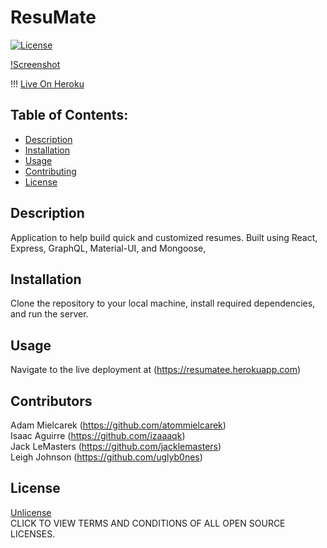 # ResuMate

[![License](https://img.shields.io/badge/License-Unlicense%20-blue.svg)](https://opensource.org/licenses/Unlicense)

[!Screenshot]()

!!! [Live On Heroku](https://resumatee.herokuapp.com)

## Table of Contents:

* [Description](#description)
* [Installation](#installation)
* [Usage](#usage)
* [Contributing](#contributors)
* [License](#license)

## Description

Application to help build quick and customized resumes. Built using React, Express, GraphQL, Material-UI, and Mongoose, 

## Installation
Clone the repository to your local machine, install required dependencies, and run the server. 

## Usage
Navigate to the live deployment at (https://resumatee.herokuapp.com)

## Contributors
Adam Mielcarek (https://github.com/atommielcarek)<br>
Isaac Aguirre (https://github.com/izaaaqk)<br>
Jack LeMasters (https://github.com/jacklemasters)<br>
Leigh Johnson (https://github.com/uglyb0nes)<br>

## License
[Unlicense](https://opensource.org/licenses)<br>
CLICK TO VIEW TERMS AND CONDITIONS OF ALL OPEN SOURCE LICENSES.
